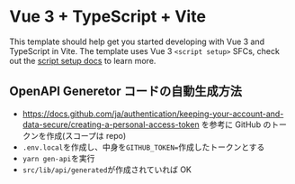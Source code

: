 # Vue 3 + TypeScript + Vite

This template should help get you started developing with Vue 3 and TypeScript in Vite. The template uses Vue 3 `<script setup>` SFCs, check out the [script setup docs](https://v3.vuejs.org/api/sfc-script-setup.html#sfc-script-setup) to learn more.

## OpenAPI Generetor コードの自動生成方法

- https://docs.github.com/ja/authentication/keeping-your-account-and-data-secure/creating-a-personal-access-token を参考に GitHub のトークンを作成(スコープは repo)
- `.env.local`を作成し、中身を`GITHUB_TOKEN=`作成したトークンとする
- `yarn gen-api`を実行
- `src/lib/api/generated`が作成されていれば OK

